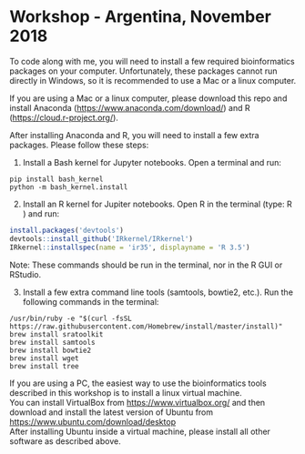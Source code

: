 # Workshop - Argentina, November 2018
To code along with me, you will need to install a few required bioinformatics packages on your computer. Unfortunately, these packages cannot run directly in Windows, so it is recommended to use a Mac or a linux computer.

If you are using a Mac or a linux computer, please download this repo and install Anaconda (https://www.anaconda.com/download/) and R (https://cloud.r-project.org/).

After installing Anaconda and R, you will need to install a few extra packages. Please follow these steps:

1. Install a Bash kernel for Jupyter notebooks. Open a terminal and run:
```
pip install bash_kernel
python -m bash_kernel.install
```
 
2. Install an R kernel for Jupiter notebooks. Open R in the terminal (type: R <return>) and run:
```r
install.packages('devtools')
devtools::install_github('IRkernel/IRkernel')
IRkernel::installspec(name = 'ir35', displayname = 'R 3.5')
```
Note: These commands should be run in the terminal, nor in the R GUI or RStudio.
 
3. Install a few extra command line tools (samtools, bowtie2, etc.). Run the following commands in the terminal:
```
/usr/bin/ruby -e "$(curl -fsSL https://raw.githubusercontent.com/Homebrew/install/master/install)"
brew install sratoolkit
brew install samtools
brew install bowtie2
brew install wget
brew install tree
```

If you are using a PC, the easiest way to use the bioinformatics tools described in this workshop is to install a linux virtual machine.  
You can install VirtualBox from https://www.virtualbox.org/ and then download and install the latest version of Ubuntu from https://www.ubuntu.com/download/desktop  
After installing Ubuntu inside a virtual machine, please install all other software as described above.
